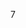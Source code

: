 <!-- [START AUTO UPDATE] -->
<!-- Please keep comment here to allow auto-update -->
7
<!-- [END AUTO UPDATE] -->
